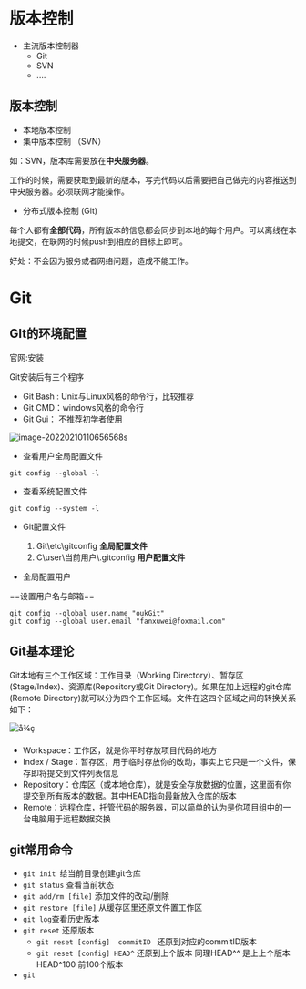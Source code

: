 # 版本控制

* 主流版本控制器
  * Git
  * SVN
  * ....



## 版本控制

* 本地版本控制
* 集中版本控制 （SVN）

如：SVN，版本库需要放在**中央服务器**。

工作的时候，需要获取到最新的版本，写完代码以后需要把自己做完的内容推送到中央服务器。必须联网才能操作。

* 分布式版本控制 (Git)

每个人都有**全部代码**，所有版本的信息都会同步到本地的每个用户。可以离线在本地提交，在联网的时候push到相应的目标上即可。

好处：不会因为服务或者网络问题，造成不能工作。

# Git

## GIt的环境配置

官网:安装

Git安装后有三个程序

* Git Bash : Unix与Linux风格的命令行，比较推荐
* Git CMD：windows风格的命令行
* Git Gui： 不推荐初学者使用

![image-20220210110656568](C:\Users\37802\Desktop\image-20220210110656568.png)s



* 查看用户全局配置文件

```
git config --global -l
```

* 查看系统配置文件

```
git config --system -l
```



* Git配置文件
  1) Git\etc\gitconfig **全局配置文件**
  2) C\user\当前用户\\.gitconfig  **用户配置文件**



* 全局配置用户

==设置用户名与邮箱==

```
git config --global user.name "oukGit"
git config --global user.email "fanxuwei@foxmail.com"
```



## Git基本理论

Git本地有三个工作区域：工作目录（Working Directory）、暂存区(Stage/Index)、资源库(Repository或Git Directory)。如果在加上远程的git仓库(Remote Directory)就可以分为四个工作区域。文件在这四个区域之间的转换关系如下：

![å¾ç](https://mmbiz.qpic.cn/mmbiz_png/uJDAUKrGC7Ksu8UlITwMlbX3kMGtZ9p0NJ4L9OPI9ia1MmibpvDd6cSddBdvrlbdEtyEOrh4CKnWVibyfCHa3lzXw/640?wx_fmt=png&tp=webp&wxfrom=5&wx_lazy=1&wx_co=1)

- Workspace：工作区，就是你平时存放项目代码的地方
- Index / Stage：暂存区，用于临时存放你的改动，事实上它只是一个文件，保存即将提交到文件列表信息
- Repository：仓库区（或本地仓库），就是安全存放数据的位置，这里面有你提交到所有版本的数据。其中HEAD指向最新放入仓库的版本
- Remote：远程仓库，托管代码的服务器，可以简单的认为是你项目组中的一台电脑用于远程数据交换







## git常用命令



* `git init `给当前目录创建git仓库
* `git status` 查看当前状态
* `git add/rm [file]` 添加文件的改动/删除
* `git restore [file]`  从缓存区里还原文件置工作区
* `git log`查看历史版本
* `git reset` 还原版本
  * `git reset [config]  commitID ` 还原到对应的commitID版本
  * `git reset [config] HEAD^` 还原到上个版本 同理HEAD^^ 是上上个版本 HEAD^100 前100个版本
* `git `